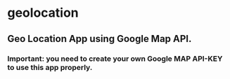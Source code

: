 # geolocation
## Geo Location App using Google Map API. 
### Important: you need to create your own Google MAP API-KEY to use this app properly.
